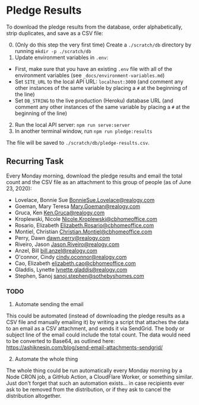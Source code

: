 # Pledge Results

To download the pledge results from the database, order alphabetically, strip duplicates, and save as a CSV file:

0. (Only do this step the very first time) Create a `./scratch/db` directory by running `mkdir -p ./scratch/db`
1. Update environment variables in `.env`:
  - First, make sure that you have an existing `.env` file with all of the environment variables (see `_docs/environment-variables.md`)
  - Set `SITE_URL` to the local API URL: `localhost:3000` (and comment any other instances of the same variable by placing a `#` at the beginning of the line)
  - Set `DB_STRING` to the live production (Heroku) database URL (and comment any other instances of the same variable by placing a `#` at the beginning of the line)
2. Run the local API server: `npm run serve:server`
3. In another terminal window, run `npm run pledge:results`

The file will be saved to `./scratch/db/pledge-results.csv`.

## Recurring Task

Every Monday morning, download the pledge results and email the total count and the CSV file as an attachment to this group of people (as of June 23, 2020):

- Lovelace, Bonnie Sue <BonnieSue.Lovelace@realogy.com>
- Goeman, Mary Teresa <Mary.Goeman@realogy.com>
- Gruca, Ken <Ken.Gruca@realogy.com>
- Kroplewski, Nicole <Nicole.Kroplewski@cbhomeoffice.com>
- Rosario, Elizabeth <Elizabeth.Rosario@cbhomeoffice.com>
- Montiel, Christian <Christian.Montiel@cbhomeoffice.com>
- Perry, Dawn <dawn.perry@realogy.com>
- Riveiro, Jason <Jason.Riveiro@realogy.com>
- Anzel, Bill <bill.anzel@realogy.com>
- O'connor, Cindy <cindy.oconnor@realogy.com>
- Cao, Elizabeth <elizabeth.cao@cbhomeoffice.com>
- Gladdis, Lynette <lynette.gladdis@realogy.com>
- Stephen, Sanoj <sanoj.stephen@sothebyshomes.com>

### TODO

1. Automate sending the email

This could be automated (instead of downloading the pledge results as a CSV file and manually emailing it) by writing a script that attaches the data to an email as a CSV attachment, and sends it via SendGrid. The body or subject line of the email could include the total count. The data would need to be converted to Base64, as outlined here: https://ashiknesin.com/blog/send-email-attachments-sendgrid/

2. Automate the whole thing

The whole thing could be run automatically every Monday morning by a Node CRON job, a GitHub Action, a CloudFlare Worker, or something similar. Just don't forget that such an automation exists... in case recipients ever ask to be removed from the distribution, or if they ask to cancel the distribution altogether.